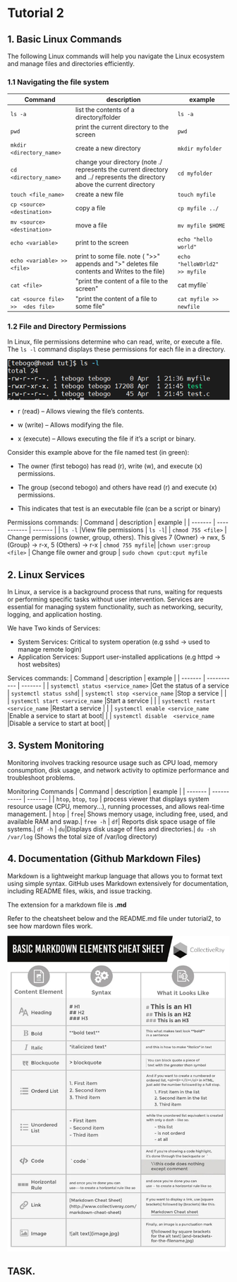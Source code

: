 # Tutorial 2

## 1. Basic Linux Commands

The following Linux commands will help you navigate the Linux ecosystem and manage files and directories efficiently.

### 1.1 Navigating the file system

|   Command |   description |   example |
|   ------- |   ----------- |   ------- |
| `ls -a`   |list the contents of a directory/folder | `ls -a` |
| `pwd`     |print the current directory to the screen | `pwd`|
| `mkdir <directory_name>`   |create a new directory| `mkdir myfolder`|
| `cd <directory_name>` | change your directory (note ./ represents the current directory and ../ represents the directory above the current directory| `cd myfolder`|
| `touch <file_name>`|create a new file| `touch myfile` |
| `cp <source> <destination>`| copy a file | `cp myfile ../` | 
| `mv <source> <destination>`| move a file | `mv myfile $HOME` |
| `echo <variable>`       | print to the screen |  `echo "hello world"` 
| `echo <variable> >> <file>`| print to some file. note ( ">>" appends and ">" deletes file contents and Writes to the file) | `echo "helloW0rld2" >> myfile`
| `cat <file>`| "print the content of a file to the screen" | cat myfile` |
| `cat <source file> >>  <des file>`| "print the content of a file to some file"| `cat myfile >>  newfile` |

### 1.2  File and Directory Permissions

In Linux, file permissions determine who can read, write, or execute a file. The `ls -l` command displays these permissions for each file in a directory.

![screenshot of file permissions](permissions.png)

- r (read) – Allows viewing the file’s contents.

- w (write) – Allows modifying the file.

- x (execute) – Allows executing the file if it’s a script or binary.

Consider this example above for the file named test (in green):
- The owner (first tebogo) has read (r), write (w), and execute (x) permissions.

- The group (second tebogo) and others have read (r) and execute (x) permissions.

- This indicates that test is an executable file (can be a script or binary)

Permissions commands: 
|   Command |   description |   example |
|   ------- |   ----------- |   ------- |
| `ls -l`   |View file permissions | `ls -l`|
| `chmod 755 <file>` | Change permissions (owner, group, others). This gives 7 (Owner) → rwx, 5 (Group) → r-x, 5 (Others) → r-x | `chmod 755 myfile`|
|`chown user:group <file>` | Change file owner and group | `sudo chown cput:cput myfile`


## 2. Linux Services 
In Linux, a service is a background process that runs, waiting for requests or performing specific tasks without user intervention. Services are essential for managing system functionality, such as networking, security, logging, and application hosting.

We have Two kinds of Services:

- System Services: Critical to system operation (e.g sshd -> used to manage remote login)
- Application Services: Support user-installed applications (e.g httpd -> host websites)

Services commands: 
|   Command |   description |   example |
|   ------- |   ----------- |   ------- |
| `systemctl status <service_name>`   |Get the status of a service |   `systemctl status sshd`|
| `systemctl stop <service_name`    |Stop a service | |
| `systemctl start <service_name`    |Start a service | |
| `systemctl restart <service_name`    |Restart a service | |
| `systemctl enable <service_name`    |Enable a service to start at boot| |
| `systemctl disable  <service_name`    |Disable  a service to start at boot| |

## 3. System Monitoring 

Monitoring involves tracking resource usage such as CPU load, memory consumption, disk usage, and network activity to optimize performance and troubleshoot problems.

Monitoring Commands 
|   Command |   description |   example |
|   ------- |   ----------- |   ------- |
| `htop`, `btop`, `top`   | process viewer that displays system resource usage (CPU, memory...), running processes, and allows real-time management. |   `htop`
| `free`|  Shows memory usage, including free, used, and available RAM and swap.| `free -h`
| `df`| Reports disk space usage of file systems.| `df -h`
| `du`|Displays disk usage of files and directories.| `du -sh /var/log` (Shows the total size of /var/log directory)

## 4. Documentation (Github Markdown Files)

Markdown is a lightweight markup language that allows you to format text using simple syntax. GitHub uses Markdown extensively for documentation, including README files, wikis, and issue tracking.

The extension for a markdown file is **.md**

Refer to the cheatsheet below and the README.md file under tutorial2, to see how mardown files work.

![mardown_cheatsheet][def]


[def]: markdown.jpg

## TASK.
